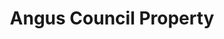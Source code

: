---
schema: default
title: Angus Council Property
organization: Angus Council
notes: Properties that Angus Council owns or occupies or has owned or occupied or has some other interest in.
resources:

  - name: Angus Council Property WMS
  - url: http://data.angus.gov.uk/geoserver/inspire/inspire:ppt_councilproperties/wms?service=wms&request=getmap
  - format: WMS

  - name: Angus Council Property KML
  - url: http://data.angus.gov.uk/geoserver/inspire/wms/kml?layers=inspire:ppt_councilproperties&mode=download
  - format: KML

  - name: Angus Council Property GEOJSON
  - url: http://data.angus.gov.uk/geoserver/inspire/ows?service=WFS&version=1.0.0&request=GetFeature&typeName=inspire:ppt_councilproperties&outputFormat=application%2Fjson&srsName=EPSG:3857
  - format: GEOJSON

  - name: Angus Council Property CSV
  - url: http://data.angus.gov.uk/geoserver/inspire/ows?service=WFS&version=1.0.0&request=GetFeature&typeName=inspire:ppt_councilproperties&outputFormat=csv
  - format: CSV

license: UK Open Government Licence (OGL)
category:

  - land use

  - planning

  - property


  - 

maintainer: Tim Wisniewski
maintainer_email: tim@timwis.com
---